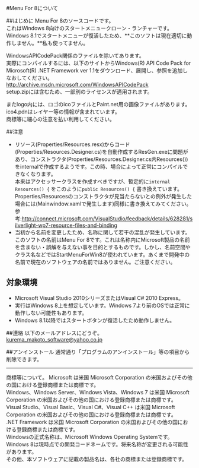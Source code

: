 #Menu For 8について

##はじめに
Menu For 8のソースコードです。  
これはWindows 8向けのスタートメニュークローン・ランチャーです。  
Windows 8.1でスタートメニューが復活したため、**このソフトは現在適切に動作しません。**私も使ってません。

WindowsAPICodePack関係のファイルを除いてあります。  
実際にコンパイルするには、以下のサイトからWindows(R) API Code Pack for Microsoft(R) .NET Framework ver 1.1をダウンロード、展開し、参照を追加しなおしてください。  
http://archive.msdn.microsoft.com/WindowsAPICodePack  
setup.zipには含むため、一部別のライセンスが適用されます。

またlogo内には、ロゴのicoファイルとPaint.net用の画像ファイルがあります。  
ico4.pdnはレイヤー等の情報が含まれています。  
商標等に細心の注意を払い利用してください。  

##注意
* リソース(Properties/Resources.resx)からコード(Properties/Resources.Designer.cs)を自動作成するResGen.exeに問題があり、コンストラクタ(Properties/Resources.Designer.cs内Resources())をinternalで作成するようです。この時、場合によって正常にコンパイルできなくなります。  
本来はアクセッサークラスを作成すべきですが、暫定的に``internal Resources() {``
をこのように``public Resources() {``
書き換えています。  
Properties/Resourcesのコンストラクタが見当たらないとの例外が発生した場合には(Mainwindow.xamlで発生します)同様に書き換えてみてください。  
  参考:http://connect.microsoft.com/VisualStudio/feedback/details/628281/silverlight-wp7-resource-files-and-binding
* 当初から名前を変更したため、名称に関して若干の混乱が発生しています。このソフトの名前はMenu For 8です。これは名称内にMicrosoft製品の名前を含まない・誤解を与えない事を目的とするものです。しかし、名前空間やクラス名などではStartMenuForWin8が使われています。あくまで開発中の名前で現在のソフトウェアの名前ではありません。ご注意ください。

## 対象環境
* Microsoft Visual Studio 2010シリーズまたはVisual C# 2010 Express。
* 実行はWindows 8上を想定しています。Windows 7より前のOSでは正常に動作しない可能性もあります。
* Windows 8.1以降ではスタートボタンが復活したため動作しません。

##連絡
以下のメールアドレスにどうぞ。  
kurema_makoto_software@yahoo.co.jp

##アンインストール
通常通り「プログラムのアンインストール」等の項目から削除できます。

---------------------------------------------
商標等について。
Microsoft は米国 Microsoft Corporation の米国およびその他の国における登録商標または商標です。  
Windows、Windows Server、Windows Vista、Windows 7 は米国 Microsoft Corporation の米国およびその他の国における登録商標または商標です。  
Visual Studio、Visual Basic、Visual C#、Visual C++ は米国 Microsoft Corporation の米国およびその他の国における登録商標または商標です。  
.NET Framework は米国 Microsoft Corporation の米国およびその他の国における登録商標または商標です。  
Windowsの正式名称は、Microsoft Windows Operating Systemです。  
Windows 8は現時点での開発コードネームです。将来名称が変更される可能性があります。  
その他、本ソフトウェアに記載の製品名は、各社の商標または登録商標です。  
